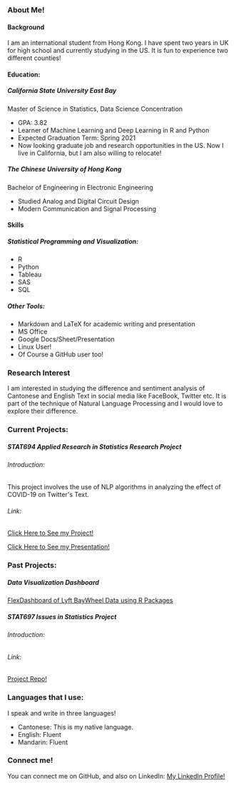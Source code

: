 

### About Me!
#### Background
I am an international student from Hong Kong. I have spent two years in UK for high school and currently studying in the US. It is fun to experience two different counties!

#### Education:

##### California State University East Bay
Master of Science in Statistics, Data Science Concentration

- GPA: 3.82
- Learner of Machine Learning and Deep Learning in R and Python
- Expected Graduation Term: Spring 2021
- Now looking graduate job and research opportunities in the US. Now I live in California, but I am also willing to relocate!

##### The Chinese University of Hong Kong
Bachelor of Engineering in Electronic Engineering

- Studied Analog and Digital Circuit Design
- Modern Communication and Signal Processing

#### Skills
##### Statistical Programming and Visualization:
- R
- Python
- Tableau
- SAS
- SQL

##### Other Tools:
- Markdown and LaTeX for academic writing and presentation
- MS Office
- Google Docs/Sheet/Presentation
- Linux User!
- Of Course a GitHub user too!

### Research Interest
I am interested in studying the difference and sentiment analysis of Cantonese and English Text in social media like FaceBook, Twitter etc. It is part of the technique of Natural Language Processing and I would love to explore their difference.

### Current Projects:

##### STAT694 Applied Research in Statistics Research Project

###### Introduction:
This project involves the use of NLP algorithms in analyzing the effect of COVID-19 on Twitter's Text.

###### Link:
[Click Here to See my Project!](https://github.com/ckong9-stat697/STAT694_Applied_Research_in_Statistics)

[Click Here to See my Presentation!](stat694_presentation.html)

### Past Projects:
##### Data Visualization Dashboard
[FlexDashboard of Lyft BayWheel Data using R Packages](Problem_03_flexdashboard.html)

##### STAT697 Issues in Statistics Project
###### Introduction:

###### Link:
[Project Repo!](https://github.com/stat697-s20/team-1_project_repo)

### Languages that I use:
I speak and write in three languages!
- Cantonese: This is my native language.
- English: Fluent
- Mandarin: Fluent


### Connect me!
You can connect me on GitHub, and also on LinkedIn:
[My LinkedIn Profile!](https://www.linkedin.com/in/chunyin-kong/)
